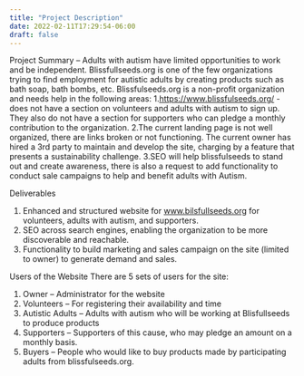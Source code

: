 ```yaml
---
title: "Project Description"
date: 2022-02-11T17:29:54-06:00
draft: false
---
```

Project Summary – Adults with autism have limited opportunities to work and be independent. Blissfullseeds.org is one of the few organizations trying to find employment for autistic adults by creating products such as bath soap, bath bombs, etc. Blissfulseeds.org is a non-profit organization and needs help in the following areas:
1.https://www.blissfulseeds.org/ - does not have a section on volunteers and adults with autism to sign up. They also do not have a section for supporters who can pledge a monthly contribution to the organization.
2.The current landing page is not well organized, there are links broken or not functioning. The current owner has hired a 3rd party to maintain and develop the site, charging by a feature that presents a sustainability challenge.
3.SEO will help blissfulseeds to stand out and create awareness, there is also a request to add functionality to conduct sale campaigns to help and benefit adults with Autism.

Deliverables
1.	Enhanced and structured website for www.bilsfullseeds.org for volunteers, adults with autism, and supporters. 
2.	SEO across search engines, enabling the organization to be more discoverable and reachable.
3.	Functionality to build marketing and sales campaign on the site (limited to owner) to generate demand and sales.

Users of the Website
There are 5 sets of users for the site:
1.	Owner – Administrator for the website
2.	Volunteers – For registering their availability and time
3.	Autistic Adults – Adults with autism who will be working at Blisfullseeds to produce products 
4.	Supporters – Supporters of this cause, who may pledge an amount on a monthly basis.
5.	Buyers – People who would like to buy products made by participating adults from blissfulseeds.org.


